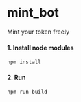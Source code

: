 # mint_bot
 Mint your token freely

 #### 1. Install node modules
    npm install
 #### 2. Run
    npm run build

